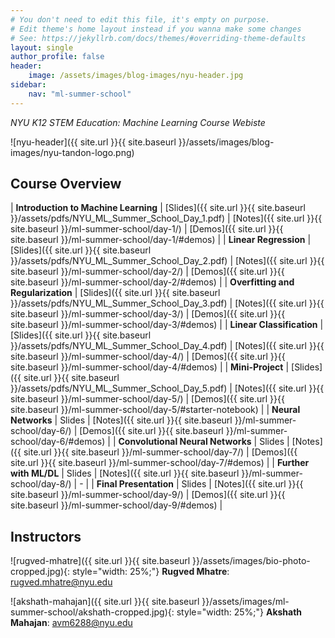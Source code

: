 ```yaml
---
# You don't need to edit this file, it's empty on purpose.
# Edit theme's home layout instead if you wanna make some changes
# See: https://jekyllrb.com/docs/themes/#overriding-theme-defaults
layout: single
author_profile: false
header:
    image: /assets/images/blog-images/nyu-header.jpg
sidebar:
    nav: "ml-summer-school"
---
```


*NYU K12 STEM Education: Machine Learning Course Webiste*

![nyu-header]({{ site.url }}{{ site.baseurl }}/assets/images/blog-images/nyu-tandon-logo.png)

## Course Overview

| **Introduction to Machine Learning** | [Slides]({{ site.url }}{{ site.baseurl }}/assets/pdfs/NYU_ML_Summer_School_Day_1.pdf) | [Notes]({{ site.url }}{{ site.baseurl }}/ml-summer-school/day-1/) | [Demos]({{ site.url }}{{ site.baseurl }}/ml-summer-school/day-1/#demos) |
| **Linear Regression** | [Slides]({{ site.url }}{{ site.baseurl }}/assets/pdfs/NYU_ML_Summer_School_Day_2.pdf) | [Notes]({{ site.url }}{{ site.baseurl }}/ml-summer-school/day-2/) | [Demos]({{ site.url }}{{ site.baseurl }}/ml-summer-school/day-2/#demos) |
| **Overfitting and Regularization** | [Slides]({{ site.url }}{{ site.baseurl }}/assets/pdfs/NYU_ML_Summer_School_Day_3.pdf) | [Notes]({{ site.url }}{{ site.baseurl }}/ml-summer-school/day-3/) | [Demos]({{ site.url }}{{ site.baseurl }}/ml-summer-school/day-3/#demos) |
| **Linear Classification** | [Slides]({{ site.url }}{{ site.baseurl }}/assets/pdfs/NYU_ML_Summer_School_Day_4.pdf) | [Notes]({{ site.url }}{{ site.baseurl }}/ml-summer-school/day-4/) | [Demos]({{ site.url }}{{ site.baseurl }}/ml-summer-school/day-4/#demos) |
| **Mini-Project** | [Slides]({{ site.url }}{{ site.baseurl }}/assets/pdfs/NYU_ML_Summer_School_Day_5.pdf) | [Notes]({{ site.url }}{{ site.baseurl }}/ml-summer-school/day-5/) | [Demos]({{ site.url }}{{ site.baseurl }}/ml-summer-school/day-5/#starter-notebook) |
| **Neural Networks** | Slides | [Notes]({{ site.url }}{{ site.baseurl }}/ml-summer-school/day-6/) | [Demos]({{ site.url }}{{ site.baseurl }}/ml-summer-school/day-6/#demos) |
| **Convolutional Neural Networks** | Slides | [Notes]({{ site.url }}{{ site.baseurl }}/ml-summer-school/day-7/) | [Demos]({{ site.url }}{{ site.baseurl }}/ml-summer-school/day-7/#demos) |
| **Further with ML/DL** | Slides | [Notes]({{ site.url }}{{ site.baseurl }}/ml-summer-school/day-8/) | - |
| **Final Presentation** | Slides | [Notes]({{ site.url }}{{ site.baseurl }}/ml-summer-school/day-9/) | [Demos]({{ site.url }}{{ site.baseurl }}/ml-summer-school/day-9/#demos) |

## Instructors

![rugved-mhatre]({{ site.url }}{{ site.baseurl }}/assets/images/bio-photo-cropped.jpg){: style="width: 25%;"} **Rugved Mhatre**: [rugved.mhatre@nyu.edu](mailto:rugved.mhatre+web@nyu.edu)

![akshath-mahajan]({{ site.url }}{{ site.baseurl }}/assets/images/ml-summer-school/akshath-cropped.jpg){: style="width: 25%;"} **Akshath Mahajan**: [avm6288@nyu.edu](mailto:avm6288@nyu.edu)
